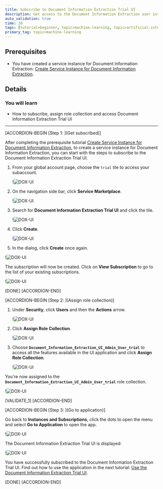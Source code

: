 ```yaml
---
title: Subscribe to Document Information Extraction Trial UI
description: Get access to the Document Information Extraction user interface application, using SAP Business Technology Platform (SAP BTP) Trial.
auto_validation: true
time: 10
tags: [tutorial>beginner, topic>machine-learning, topic>artificial-intelligence, topic>cloud, software-product>sap-business-technology-platform, software-product>sap-ai-business-services, software-product>document-information-extraction]
primary_tag: topic>machine-learning
---
```


## Prerequisites
- You have created a service instance for Document Information Extraction: [Create Service Instance for Document Information Extraction](cp-aibus-dox-service-instance).

## Details
### You will learn
  - How to subscribe, assign role collection and access Document Information Extraction Trial UI

---

[ACCORDION-BEGIN [Step 1: ](Get subscribed)]

After completing the prerequisite tutorial [Create Service Instance for Document Information Extraction](cp-aibus-dox-service-instance), to create a service instance for Document Information Extraction, you can start with the steps to subscribe to the Document Information Extraction Trial UI.

1. From your global account page, choose the `trial` tile to access your subaccount.

    !![DOX-UI](enter-trial-account.png)

2. On the navigation side bar, click **Service Marketplace**.

    !![DOX-UI](access-service-marketplace.png)

3. Search for **Document Information Extraction Trial UI** and click the tile.

    !![DOX-UI](tile.png)

4. Click **Create**.

    !![DOX-UI](subscribe.png)

5. In the dialog, click **Create** once again.

  !![DOX-UI](dialog-create.png)

The subscription will now be created. Click on **View Subscription** to go to the list of your existing subscriptions.

!![DOX-UI](dialog-in-progress.png)

[DONE]
[ACCORDION-END]


[ACCORDION-BEGIN [Step 2: ](Assign role collection)]

1. Under **Security**, click **Users** and then the **Actions** arrow.

    !![DOX-UI](users.png)    

2. Click **Assign Role Collection**.

    !![DOX-UI](role-collection.png)

3. Choose **`Document_Information_Extraction_UI_Admin_User_trial`** to access all the features available in the UI application and click **Assign Role Collection**.

    !![DOX-UI](assign-role-collection.png)

You're now assigned to the **`Document_Information_Extraction_UI_Admin_User_trial`** role collection.

!![DOX-UI](roles.png)

[VALIDATE_1]
[ACCORDION-END]


[ACCORDION-BEGIN [Step 3: ](Go to application)]

Go back to **Instances and Subscriptions**, click the dots to open the menu and select **Go to Application** to open the app.

!![DOX-UI](go-to-app.png)

The Document Information Extraction Trial UI is displayed:

!![DOX-UI](app.png)

You have successfully subscribed to the Document Information Extraction Trial UI. Find out how to use the application in the next tutorial: [Use the Document Information Extraction Trial UI](cp-aibus-dox-ui).

[DONE]
[ACCORDION-END]
